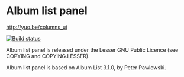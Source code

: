 # Album list panel

http://yuo.be/columns_ui

[![Build status](https://ci.appveyor.com/api/projects/status/6l94l3pvboh2qo6x/branch/master?svg=true)](https://ci.appveyor.com/project/reupen/album-list-panel/branch/master)

Album list panel is released under the Lesser GNU Public Licence (see COPYING and COPYING.LESSER).

Album list panel is based on Album List 3.1.0, by Peter Pawlowski.
